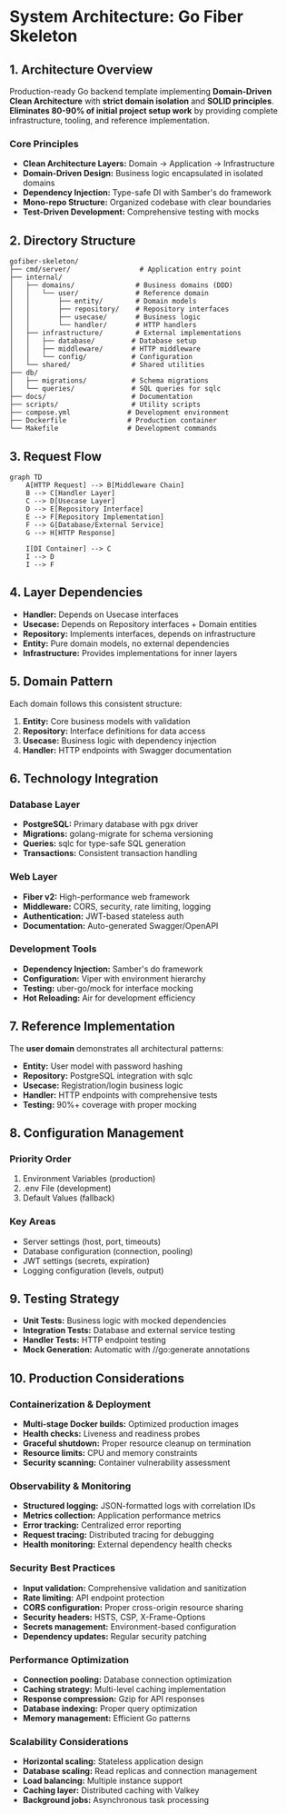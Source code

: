 # **System Architecture: Go Fiber Skeleton**

## **1. Architecture Overview**

Production-ready Go backend template implementing **Domain-Driven Clean Architecture** with **strict domain isolation** and **SOLID principles**. **Eliminates 80-90% of initial project setup work** by providing complete infrastructure, tooling, and reference implementation.

### **Core Principles**

* **Clean Architecture Layers:** Domain → Application → Infrastructure
* **Domain-Driven Design:** Business logic encapsulated in isolated domains
* **Dependency Injection:** Type-safe DI with Samber's do framework
* **Mono-repo Structure:** Organized codebase with clear boundaries
* **Test-Driven Development:** Comprehensive testing with mocks

## **2. Directory Structure**

```
gofiber-skeleton/
├── cmd/server/                 # Application entry point
├── internal/
│   ├── domains/               # Business domains (DDD)
│   │   └── user/              # Reference domain
│   │       ├── entity/        # Domain models
│   │       ├── repository/    # Repository interfaces
│   │       ├── usecase/       # Business logic
│   │       └── handler/       # HTTP handlers
│   ├── infrastructure/        # External implementations
│   │   ├── database/         # Database setup
│   │   ├── middleware/       # HTTP middleware
│   │   └── config/           # Configuration
│   └── shared/               # Shared utilities
├── db/
│   ├── migrations/           # Schema migrations
│   └── queries/              # SQL queries for sqlc
├── docs/                     # Documentation
├── scripts/                  # Utility scripts
├── compose.yml              # Development environment
├── Dockerfile               # Production container
└── Makefile                 # Development commands
```

## **3. Request Flow**

```mermaid
graph TD
    A[HTTP Request] --> B[Middleware Chain]
    B --> C[Handler Layer]
    C --> D[Usecase Layer]
    D --> E[Repository Interface]
    E --> F[Repository Implementation]
    F --> G[Database/External Service]
    G --> H[HTTP Response]
    
    I[DI Container] --> C
    I --> D
    I --> F
```

## **4. Layer Dependencies**

* **Handler:** Depends on Usecase interfaces
* **Usecase:** Depends on Repository interfaces + Domain entities
* **Repository:** Implements interfaces, depends on infrastructure
* **Entity:** Pure domain models, no external dependencies
* **Infrastructure:** Provides implementations for inner layers

## **5. Domain Pattern**

Each domain follows this consistent structure:

1. **Entity:** Core business models with validation
2. **Repository:** Interface definitions for data access
3. **Usecase:** Business logic with dependency injection
4. **Handler:** HTTP endpoints with Swagger documentation

## **6. Technology Integration**

### **Database Layer**
* **PostgreSQL:** Primary database with pgx driver
* **Migrations:** golang-migrate for schema versioning
* **Queries:** sqlc for type-safe SQL generation
* **Transactions:** Consistent transaction handling

### **Web Layer**
* **Fiber v2:** High-performance web framework
* **Middleware:** CORS, security, rate limiting, logging
* **Authentication:** JWT-based stateless auth
* **Documentation:** Auto-generated Swagger/OpenAPI

### **Development Tools**
* **Dependency Injection:** Samber's do framework
* **Configuration:** Viper with environment hierarchy
* **Testing:** uber-go/mock for interface mocking
* **Hot Reloading:** Air for development efficiency

## **7. Reference Implementation**

The **user domain** demonstrates all architectural patterns:

* **Entity:** User model with password hashing
* **Repository:** PostgreSQL integration with sqlc
* **Usecase:** Registration/login business logic
* **Handler:** HTTP endpoints with comprehensive tests
* **Testing:** 90%+ coverage with proper mocking

## **8. Configuration Management**

### **Priority Order**
1. Environment Variables (production)
2. .env File (development)
3. Default Values (fallback)

### **Key Areas**
* Server settings (host, port, timeouts)
* Database configuration (connection, pooling)
* JWT settings (secrets, expiration)
* Logging configuration (levels, output)

## **9. Testing Strategy**

* **Unit Tests:** Business logic with mocked dependencies
* **Integration Tests:** Database and external service testing
* **Handler Tests:** HTTP endpoint testing
* **Mock Generation:** Automatic with //go:generate annotations

## **10. Production Considerations**

### **Containerization & Deployment**
* **Multi-stage Docker builds:** Optimized production images
* **Health checks:** Liveness and readiness probes
* **Graceful shutdown:** Proper resource cleanup on termination
* **Resource limits:** CPU and memory constraints
* **Security scanning:** Container vulnerability assessment

### **Observability & Monitoring**
* **Structured logging:** JSON-formatted logs with correlation IDs
* **Metrics collection:** Application performance metrics
* **Error tracking:** Centralized error reporting
* **Request tracing:** Distributed tracing for debugging
* **Health monitoring:** External dependency health checks

### **Security Best Practices**
* **Input validation:** Comprehensive validation and sanitization
* **Rate limiting:** API endpoint protection
* **CORS configuration:** Proper cross-origin resource sharing
* **Security headers:** HSTS, CSP, X-Frame-Options
* **Secrets management:** Environment-based configuration
* **Dependency updates:** Regular security patching

### **Performance Optimization**
* **Connection pooling:** Database connection optimization
* **Caching strategy:** Multi-level caching implementation
* **Response compression:** Gzip for API responses
* **Database indexing:** Proper query optimization
* **Memory management:** Efficient Go patterns

### **Scalability Considerations**
* **Horizontal scaling:** Stateless application design
* **Database scaling:** Read replicas and connection management
* **Load balancing:** Multiple instance support
* **Caching layer:** Distributed caching with Valkey
* **Background jobs:** Asynchronous task processing